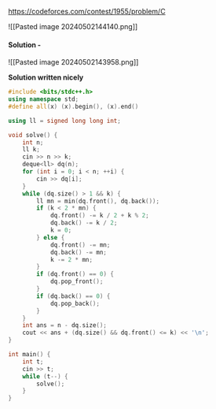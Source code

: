 https://codeforces.com/contest/1955/problem/C

![[Pasted image 20240502144140.png]]

#### Solution - 

![[Pasted image 20240502143958.png]]

**Solution written nicely**
```C++
#include <bits/stdc++.h>
using namespace std;
#define all(x) (x).begin(), (x).end()

using ll = signed long long int;

void solve() {
    int n;
    ll k;
    cin >> n >> k;
    deque<ll> dq(n);
    for (int i = 0; i < n; ++i) {
        cin >> dq[i];
    }
    while (dq.size() > 1 && k) {
        ll mn = min(dq.front(), dq.back());
        if (k < 2 * mn) {
            dq.front() -= k / 2 + k % 2;
            dq.back() -= k / 2;
            k = 0;
        } else {
            dq.front() -= mn;
            dq.back() -= mn;
            k -= 2 * mn;
        }
        if (dq.front() == 0) {
            dq.pop_front();
        }
        if (dq.back() == 0) {
            dq.pop_back();
        }
    }
    int ans = n - dq.size();
    cout << ans + (dq.size() && dq.front() <= k) << '\n';
}

int main() {
    int t;
    cin >> t;
    while (t--) {
        solve();
    }
}
```
